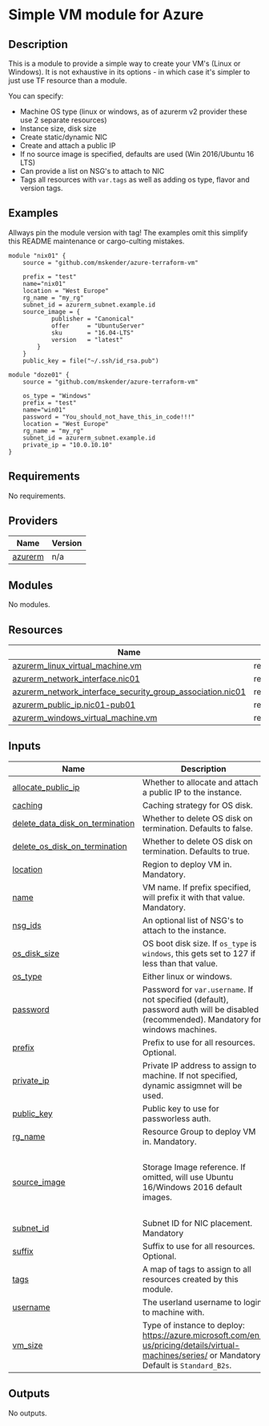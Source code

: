 # Simple VM module for Azure

## Description

This is a module to provide a simple way to create your VM's (Linux or Windows).
It is not exhaustive in its options - in which case it's simpler to just use TF resource than a module.

You can specify:
- Machine OS type (linux or windows, as of azurerm v2 provider these use 2 separate resources)
- Instance size, disk size
- Create static/dynamic NIC
- Create and attach a public IP
- If no source image is specified, defaults are used (Win 2016/Ubuntu 16 LTS)
- Can provide a list on NSG's to attach to NIC
- Tags all resources with `var.tags` as well as adding os type, flavor and version tags.

## Examples

Allways pin the module version with tag! The examples omit this simplify this README maintenance or cargo-culting mistakes.

```
module "nix01" {
    source = "github.com/mskender/azure-terraform-vm"

    prefix = "test"
    name="nix01"
    location = "West Europe"
    rg_name = "my_rg"
    subnet_id = azurerm_subnet.example.id
    source_image = {
            publisher = "Canonical"
            offer     = "UbuntuServer"
            sku       = "16.04-LTS"
            version   = "latest"
        }
    }
    public_key = file("~/.ssh/id_rsa.pub")
```

```
module "doze01" {
    source = "github.com/mskender/azure-terraform-vm"

    os_type = "Windows"
    prefix = "test"
    name="win01"
    password = "You_should_not_have_this_in_code!!!"
    location = "West Europe"
    rg_name = "my_rg"
    subnet_id = azurerm_subnet.example.id
    private_ip = "10.0.10.10"
}
```

## Requirements

No requirements.

## Providers

| Name | Version |
|------|---------|
| <a name="provider_azurerm"></a> [azurerm](#provider\_azurerm) | n/a |

## Modules

No modules.

## Resources

| Name | Type |
|------|------|
| [azurerm_linux_virtual_machine.vm](https://registry.terraform.io/providers/hashicorp/azurerm/latest/docs/resources/linux_virtual_machine) | resource |
| [azurerm_network_interface.nic01](https://registry.terraform.io/providers/hashicorp/azurerm/latest/docs/resources/network_interface) | resource |
| [azurerm_network_interface_security_group_association.nic01](https://registry.terraform.io/providers/hashicorp/azurerm/latest/docs/resources/network_interface_security_group_association) | resource |
| [azurerm_public_ip.nic01-pub01](https://registry.terraform.io/providers/hashicorp/azurerm/latest/docs/resources/public_ip) | resource |
| [azurerm_windows_virtual_machine.vm](https://registry.terraform.io/providers/hashicorp/azurerm/latest/docs/resources/windows_virtual_machine) | resource |

## Inputs

| Name | Description | Type | Default | Required |
|------|-------------|------|---------|:--------:|
| <a name="input_allocate_public_ip"></a> [allocate\_public\_ip](#input\_allocate\_public\_ip) | Whether to allocate and attach a public IP to the instance. | `bool` | `false` | no |
| <a name="input_caching"></a> [caching](#input\_caching) | Caching strategy for OS disk. | `string` | `"ReadWrite"` | no |
| <a name="input_delete_data_disk_on_termination"></a> [delete\_data\_disk\_on\_termination](#input\_delete\_data\_disk\_on\_termination) | Whether to delete OS disk on termination. Defaults to false. | `string` | `"false"` | no |
| <a name="input_delete_os_disk_on_termination"></a> [delete\_os\_disk\_on\_termination](#input\_delete\_os\_disk\_on\_termination) | Whether to delete OS disk on termination. Defaults to true. | `string` | `"true"` | no |
| <a name="input_location"></a> [location](#input\_location) | Region to deploy VM in. Mandatory. | `string` | n/a | yes |
| <a name="input_name"></a> [name](#input\_name) | VM name. If prefix specified, will prefix it with that value. Mandatory. | `string` | n/a | yes |
| <a name="input_nsg_ids"></a> [nsg\_ids](#input\_nsg\_ids) | An optional list of NSG's to attach to the instance. | `list(string)` | `[]` | no |
| <a name="input_os_disk_size"></a> [os\_disk\_size](#input\_os\_disk\_size) | OS boot disk size. If `os_type` is `windows`, this gets set to 127 if less than that value. | `string` | `"30"` | no |
| <a name="input_os_type"></a> [os\_type](#input\_os\_type) | Either linux or windows. | `string` | `"linux"` | no |
| <a name="input_password"></a> [password](#input\_password) | Password for `var.username`. If not specified (default), password auth will be disabled (recommended). Mandatory for windows machines. | `string` | `""` | no |
| <a name="input_prefix"></a> [prefix](#input\_prefix) | Prefix to use for all resources. Optional. | `string` | `""` | no |
| <a name="input_private_ip"></a> [private\_ip](#input\_private\_ip) | Private IP address to assign to machine. If not specified, dynamic assigmnet will be used. | `string` | `""` | no |
| <a name="input_public_key"></a> [public\_key](#input\_public\_key) | Public key to use for passworless auth. | `string` | `""` | no |
| <a name="input_rg_name"></a> [rg\_name](#input\_rg\_name) | Resource Group to deploy VM in. Mandatory. | `string` | n/a | yes |
| <a name="input_source_image"></a> [source\_image](#input\_source\_image) | Storage Image reference. If omitted, will use Ubuntu 16/Windows 2016 default images. | `map(string)` | <pre>{<br>  "offer": "",<br>  "publisher": "",<br>  "sku": "",<br>  "version": ""<br>}</pre> | no |
| <a name="input_subnet_id"></a> [subnet\_id](#input\_subnet\_id) | Subnet ID for NIC placement. Mandatory | `string` | n/a | yes |
| <a name="input_suffix"></a> [suffix](#input\_suffix) | Suffix to use for all resources. Optional. | `string` | `""` | no |
| <a name="input_tags"></a> [tags](#input\_tags) | A map of tags to assign to all resources created by this module. | `map(string)` | `{}` | no |
| <a name="input_username"></a> [username](#input\_username) | The userland username to login to machine with. | `string` | `"vm-user"` | no |
| <a name="input_vm_size"></a> [vm\_size](#input\_vm\_size) | Type of instance to deploy: https://azure.microsoft.com/en-us/pricing/details/virtual-machines/series/ or Mandatory. Default is `Standard_B2s`. | `string` | `"Standard_B2s"` | no |

## Outputs

No outputs.
